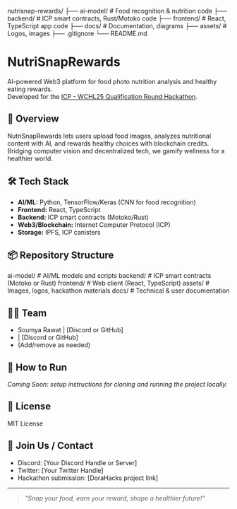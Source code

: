nutrisnap-rewards/
├── ai-model/             # Food recognition & nutrition code
├── backend/              # ICP smart contracts, Rust/Motoko code
├── frontend/             # React, TypeScript app code
├── docs/                 # Documentation, diagrams
├── assets/               # Logos, images
├── .gitignore
└── README.md

# NutriSnapRewards

AI-powered Web3 platform for food photo nutrition analysis and healthy eating rewards.  
Developed for the [ICP - WCHL25 Qualification Round Hackathon](https://dorahacks.io/hackathon/wchl25-qualification-round).

## 🚀 Overview

NutriSnapRewards lets users upload food images, analyzes nutritional content with AI, and rewards healthy choices with blockchain credits. Bridging computer vision and decentralized tech, we gamify wellness for a healthier world.

## 🛠️ Tech Stack

- **AI/ML:** Python, TensorFlow/Keras (CNN for food recognition)
- **Frontend:** React, TypeScript
- **Backend:** ICP smart contracts (Motoko/Rust)
- **Web3/Blockchain:** Internet Computer Protocol (ICP)
- **Storage:** IPFS, ICP canisters

## 📦 Repository Structure
ai-model/ # AI/ML models and scripts
backend/ # ICP smart contracts (Motoko or Rust)
frontend/ # Web client (React, TypeScript)
assets/ # Images, logos, hackathon materials
docs/ # Technical & user documentation



## 👩‍💻 Team

- Soumya Rawat | [Discord or GitHub]
-  | [Discord or GitHub]
- (Add/remove as needed)

## 📝 How to Run

_Coming Soon: setup instructions for cloning and running the project locally._

## 📄 License

MIT License

## 🤝 Join Us / Contact

- Discord: [Your Discord Handle or Server]
- Twitter: [Your Twitter Handle]
- Hackathon submission: [DoraHacks project link]

---

> _"Snap your food, earn your reward, shape a healthier future!"_


